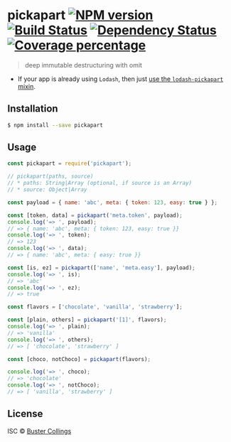 # pickapart [![NPM version][npm-image]][npm-url] [![Build Status][travis-image]][travis-url] [![Dependency Status][daviddm-image]][daviddm-url] [![Coverage percentage][coveralls-image]][coveralls-url]

> deep immutable destructuring with omit

- If your app is already using `Lodash`, then just [use the `lodash-pickapart` mixin](https://github.com/busterc/lodash-pickapart).

## Installation

```sh
$ npm install --save pickapart
```

## Usage

```js
const pickapart = require('pickapart');

// pickapart(paths, source)
// * paths: String|Array (optional, if source is an Array)
// * source: Object|Array

const payload = { name: 'abc', meta: { token: 123, easy: true } };

const [token, data] = pickapart('meta.token', payload);
console.log('=> ', payload);
// => { name: 'abc', meta: { token: 123, easy: true }}
console.log('=> ', token);
// => 123
console.log('=> ', data);
// => { name: 'abc', meta: { easy: true }}

const [is, ez] = pickapart(['name', 'meta.easy'], payload);
console.log('=> ', is);
// => 'abc'
console.log('=> ', ez);
// => true

const flavors = ['chocolate', 'vanilla', 'strawberry'];

const [plain, others] = pickapart('[1]', flavors);
console.log('=> ', plain);
// => 'vanilla'
console.log('=> ', others);
// => [ 'chocolate', 'strawberry' ]

const [choco, notChoco] = pickapart(flavors);

console.log('=> ', choco);
// => 'chocolate'
console.log('=> ', notChoco);
// => [ 'vanilla', 'strawberry' ]
```

## License

ISC © [Buster Collings]()

[npm-image]: https://badge.fury.io/js/pickapart.svg
[npm-url]: https://npmjs.org/package/pickapart
[travis-image]: https://travis-ci.org/busterc/pickapart.svg?branch=master
[travis-url]: https://travis-ci.org/busterc/pickapart
[daviddm-image]: https://david-dm.org/busterc/pickapart.svg?theme=shields.io
[daviddm-url]: https://david-dm.org/busterc/pickapart
[coveralls-image]: https://coveralls.io/repos/busterc/pickapart/badge.svg
[coveralls-url]: https://coveralls.io/r/busterc/pickapart
